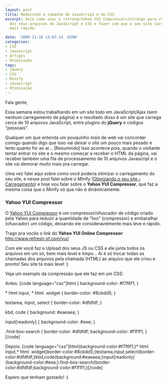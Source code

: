 ```yaml
---
layout: post
title: Reduzindo o tamanho do JavaScript e do CSS
excerpt: Veja como usar o <strong>Yahoo YUI Compressor</strong> para reduzir o tamanho
  dos seus arquivos de JavaScript e CSS e fazer com que o seu site carregue muito
  mais rápido.

date: '2009-11-18 13:07:14 -0200'
categories:
- CSS
- Javascript
- Artigos
- Otimização
tags:
- jQuery
- CSS
- Minify
- Javascript
- Otimização
---
```

<p>Fala gente,</p>
<p>Essa semana estou trabalhando em um site todo em JavaScript/Ajax (sem nenhum carregamento de página) e o resultado disso é um site que carrega cerca de 10 arquivos JavaScript, entre plugins do <strong>jQuery</strong> e códigos "pessoais".</p>
<p>Qualquer um que entenda um pouquinho mais de web vai concordar comigo quando digo que isso vai deixar o site um pouco mais pesado e lento quanto for ao ar... [Resumindo] Isso acontece pois, quando o visitante tentar entrar no site e o mesmo começar a receber o HTML da página, vai receber também uma fila de processamento de 10 arquivos Javascript e o site vai demorar muito mais pra carregar.</p>
<p>Uma vez falei aqui sobre como você poderia otimizar o carregamento do seu site, e nesse post falei sobre o Minify (<a href="/otimizando-o-seu-site-carregamento" target="_blank" title="Otimizando o seu site – Carregamento">Otimizando o seu site – Carregamento</a>) e hoje vou falar sobre o <strong>Yahoo YUI Compressor</strong>, que faz a mesma coisa que o Minify só que não é dinâmicamente.</p>
<h3>Yahoo YUI Compressor</h3>
<p>O <a href="http://developer.yahoo.com/yui/compressor/" target="_blank" title="Yahoo YUI Compressor">Yahoo YUI Compressor</a> é um compressor/ofuscador de código criado pela Yahoo para reduzir a quantidade de "lixo" (compressor) e embaralhar (ofuscador) um código, deixando ele consideravelmente mais leve e rápido.</p>
<p>Trago pra vocês o link do <strong>Yahoo YUI Online Compressor</strong>: <a href="http://www.refresh-sf.com/yui/" target="_blank" title="Yahoo YUI Online Compressor">http://www.refresh-sf.com/yui/</a></p>
<p>Com ele você faz o Upload dos seus JS ou CSS e ele junta todos os arquivos em um só, bem mais level e limpo... Aí é só trocar todas as chamadas dos arquivos pela chamada (HTML) ao arquivo que ele criou e pronto! Seu site tá mais leve! :)</p>
<p>Veja um exemplo da compressão que ele faz em um CSS:</p>
<p>Antes:
[code language="css"]html {
	background-color: #f7f6f1;
}</p>
<p>* html input,
* html .widget {
    border-color: #8cbdd5;
}</p>
<p>textarea,
input,
select {
	border-color: #dfdfdf;
}</p>
<p>kbd,
code {
	background: #eaeaea;
}</p>
<p>input[readonly] {
	background-color: #eee;
}</p>
<p>.find-box-search {
	border-color: #dfdfdf;
	background-color: #f1f1f1;
}[/code]

<p>Depois:
[code language="css"]html{background-color:#f7f6f1;}* html input,* html .widget{border-color:#8cbdd5;}textarea,input,select{border-color:#dfdfdf;}kbd,code{background:#eaeaea;}input[readonly]{background-color:#eee;}.find-box-search{border-color:#dfdfdf;background-color:#f1f1f1;}[/code]

<p>Espero que tenham gostado! :)</p>

